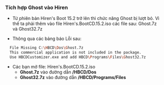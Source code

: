 ### Tích hợp Ghost vào Hiren

* Từ phiên bản Hiren's Boot 15.2 trở lên thì chức năng Ghost bị lượt bỏ. Vì thế ta phải thêm vào file Hiren's.BootCD.15.2.iso các file sau: Ghost.7z và Ghost32.7z

* Thông qua các bảng báo Lỗi sau:

```sh
  File Missing C:\HBCD\Dos\Ghost.7z
  This commercial application is not included in the package. 
  Use HBCDCustomizer.exe and add HBCD\Programs\Files\Ghost32.7z
```

* Các bạn mở file: Hiren's.BootCD.15.2.iso
  * **Ghost.7z** vào đường dẫn **/HBCD/Dos**
  * **Ghost32.7z** vào đường dẫn **/HBCD/Programs/Files**

